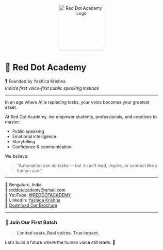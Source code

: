 <p align="center">
  <img src="reddot-logo1.png" alt="Red Dot Academy Logo" width="150" />

</p>

# 🔴 Red Dot Academy

🎙️ Founded by Yashica Krishna  
*India’s first voice-first public speaking institute*

---

In an age where AI is replacing tasks, your voice becomes your greatest asset.

At Red Dot Academy, we empower students, professionals, and creatives to master:
- Public speaking
- Emotional intelligence
- Storytelling
- Confidence & communication

We believe:  
> "Automation can do tasks — but it can't lead, inspire, or connect like a human can."

---

📍 Bengaluru, India  
📧 reddotacademy@gmail.com  
🎥 YouTube: [@REDDOTACADEMY](https://www.youtube.com/@REDDOTACADEMY)  
🔗 LinkedIn: [Yashica Krishna](https://www.linkedin.com/in/yashica-krishnan-4742aa1b8/)  
📘 [Download Our Brochure](RedDotAcademy_Brochure.pdf)

---

### 🚀 Join Our First Batch
> **Limited seats. Real voices. True impact.**

Let’s build a future where the human voice still leads. 🔴
